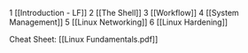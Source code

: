 1 [[Introduction - LF]]
2 [[The Shell]]
3 [[Workflow]]
4 [[System Management]]
5 [[Linux Networking]]
6 [[Linux Hardening]]

Cheat Sheet: [[Linux Fundamentals.pdf]]